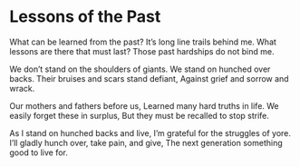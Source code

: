 # Lessons of the Past

What can be learned from the past?
It’s long line trails behind me.
What lessons are there that must last?
Those past hardships do not bind me.

We don’t stand on the shoulders of giants.
We stand on hunched over backs.
Their bruises and scars stand defiant,
Against grief and sorrow and wrack.

Our mothers and fathers before us,
Learned many hard truths in life.
We easily forget these in surplus,
But they must be recalled to stop strife.

As I stand on hunched backs and live,
I’m grateful for the struggles of yore.
I’ll gladly hunch over, take pain, and give,
The next generation something good to live for.

